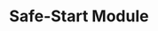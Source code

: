 ---
layout: default
title: Safe-Start Module
nav_order: 8
parent: Core Modules
# grand_parent: Modules
---